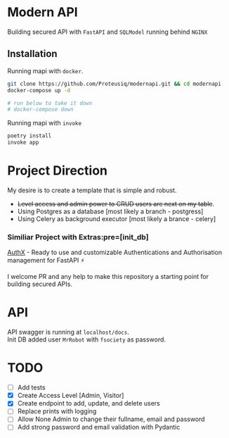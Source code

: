 
# Modern API

Building secured API with `FastAPI` and `SQLModel` running behind `NGINX`




## Installation

Running mapi with `docker`.

```bash
git clone https://github.com/Proteusiq/modernapi.git && cd modernapi
docker-compose up -d

# run below to take it down
# docker-compose down
```

Running mapi with `invoke`

```bash
poetry install
invoke app
```



# Project Direction
My desire is  to create a template that is simple and robust.
* ~~Level access and admin power to CRUD users are next on my table~~.
* Using Postgres as a database [most likely a branch - postgress]
* Using Celery as background executor [most likely a brance - celery]

### Similiar Project with Extras:pre=[init_db]
[AuthX](https://github.com/yezz123/AuthX) - Ready to use and customizable Authentications and Authorisation management for FastAPI ⚡

I welcome PR and any help to make this repository a starting point for building secured APIs.

# API
API swagger is running at `localhost/docs`. <br>
Init DB added user `MrRobot` with `fsociety` as password.

# TODO
* [ ] Add tests
* [X] Create Access Level [Admin, Visitor]
* [X] Create endpoint to add, update, and delete users
* [ ] Replace prints with logging
* [ ] Allow None Admin to change their fullname, email and password
* [ ] Add strong password and email validation with Pydantic
